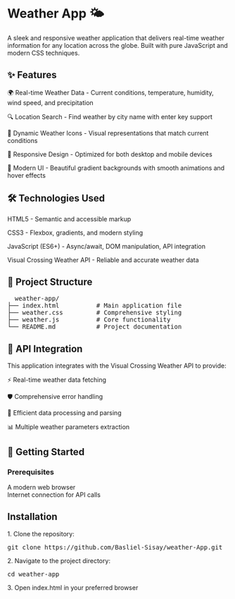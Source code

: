 <h1>Weather App 🌤️</h1>
A sleek and responsive weather application that delivers real-time weather information for any location across the globe. Built with pure JavaScript and modern CSS techniques.

<h2>✨ Features</h2>
🌍 Real-time Weather Data - Current conditions, temperature, humidity, wind speed, and precipitation<br>

🔍 Location Search - Find weather by city name with enter key support<br>

🎯 Dynamic Weather Icons - Visual representations that match current conditions<br>

📱 Responsive Design - Optimized for both desktop and mobile devices<br>

🎨 Modern UI - Beautiful gradient backgrounds with smooth animations and hover effects<br>

<h2>🛠️ Technologies Used</h2>
HTML5 - Semantic and accessible markup<br>

CSS3 - Flexbox, gradients, and modern styling<br>

JavaScript (ES6+) - Async/await, DOM manipulation, API integration<br>

Visual Crossing Weather API - Reliable and accurate weather data<br>
<h2>📁 Project Structure</h2>
<pre>
  weather-app/
├── index.html          # Main application file
├── weather.css         # Comprehensive styling
├── weather.js          # Core functionality
└── README.md           # Project documentation
</pre>
<h2>🔌 API Integration</h2>
This application integrates with the Visual Crossing Weather API to provide:

⚡ Real-time weather data fetching<br>

🛡️ Comprehensive error handling<br>

🔄 Efficient data processing and parsing<br>

📊 Multiple weather parameters extraction<br>

<h2>🚀 Getting Started</h2>
<h3>Prerequisites</h3>
A modern web browser<br>
Internet connection for API calls

<h2>Installation</h2>
1. Clone the repository:
<pre>git clone https://github.com/Basliel-Sisay/weather-App.git
</pre>
2. Navigate to the project directory:
<pre>cd weather-app</pre>
3. Open index.html in your preferred browser

